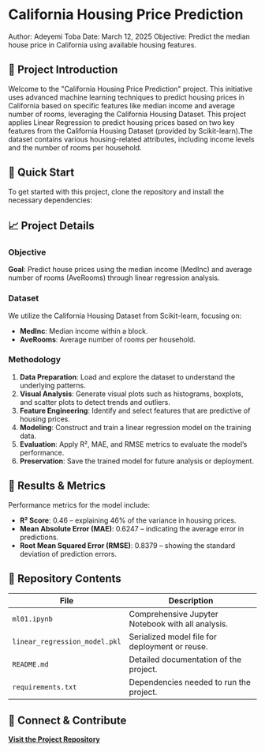 # California Housing Price Prediction
Author: Adeyemi Toba
Date: March 12, 2025
Objective: Predict the median house price in California using available housing features.

## 🌟 Project Introduction
Welcome to the "California Housing Price Prediction" project. This initiative uses advanced machine learning techniques to predict housing prices in California based on specific features like median income and average number of rooms, leveraging the California Housing Dataset. This project applies Linear Regression to predict housing prices based on two key features from the California Housing Dataset (provided by Scikit-learn).The dataset contains various housing-related attributes, including income levels and the number of rooms per household.

## 🚀 Quick Start
To get started with this project, clone the repository and install the necessary dependencies:

## 📈 Project Details

### Objective
**Goal**: Predict house prices using the median income (MedInc) and average number of rooms (AveRooms) through linear regression analysis.

### Dataset
We utilize the California Housing Dataset from Scikit-learn, focusing on:
- **MedInc**: Median income within a block.
- **AveRooms**: Average number of rooms per household.

### Methodology
1. **Data Preparation**: Load and explore the dataset to understand the underlying patterns.
2. **Visual Analysis**: Generate visual plots such as histograms, boxplots, and scatter plots to detect trends and outliers.
3. **Feature Engineering**: Identify and select features that are predictive of housing prices.
4. **Modeling**: Construct and train a linear regression model on the training data.
5. **Evaluation**: Apply R², MAE, and RMSE metrics to evaluate the model’s performance.
6. **Preservation**: Save the trained model for future analysis or deployment.

## 🎯 Results & Metrics
Performance metrics for the model include:
- **R² Score**: 0.46 – explaining 46% of the variance in housing prices.
- **Mean Absolute Error (MAE)**: 0.6247 – indicating the average error in predictions.
- **Root Mean Squared Error (RMSE)**: 0.8379 – showing the standard deviation of prediction errors.

## 📂 Repository Contents
| File                          | Description                                      |
|-------------------------------|--------------------------------------------------|
| `ml01.ipynb`                  | Comprehensive Jupyter Notebook with all analysis.|
| `linear_regression_model.pkl` | Serialized model file for deployment or reuse.   |
| `README.md`                   | Detailed documentation of the project.           |
| `requirements.txt`            | Dependencies needed to run the project.          |

## 🔗 Connect & Contribute
**[Visit the Project Repository](https://github.com/Adeyemitoba/applied-ml-Toba)**






